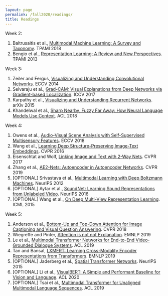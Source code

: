 ```yaml
---
layout: page
permalink: /fall2020/readings/
title: Readings
---
```


Week 2:
1. Baltrusaitis et al., [Multimodal Machine Learning: A Survey and Taxonomy](https://piazza.com/class_profile/get_resource/kcnr11wq24q6z7/keln1op3u2j5z1). TPAMI 2018
2. Bengio et al., [Representation Learning: A Review and New Perspectives](https://piazza.com/class_profile/get_resource/kcnr11wq24q6z7/keln1obkjer5ym). TPAMI 2013

Week 3:
1. Zeiler and Fergus, [Visualizing and Understanding Convolutional Networks](https://piazza.com/class_profile/get_resource/jjyt9xcoem64k5/jlvnkpiszoo26g). ECCV 2014
2. Selvaraju et al., [Grad-CAM: Visual Explanations from Deep Networks via Gradient-based Localization](https://piazza.com/class_profile/get_resource/jjyt9xcoem64k5/jlscu1vibjh3s8). ICCV 2017
3. Karpathy et al., [Visualizing and Understanding Recurrent Networks](https://arxiv.org/pdf/1506.02078.pdf). arXiv 2015
4. Khandelwal et al., [Sharp Nearby, Fuzzy Far Away: How Neural Language Models Use Context](https://arxiv.org/pdf/1805.04623.pdf). ACL 2018

Week 4:
1. Owens et al., [Audio-Visual Scene Analysis with Self-Supervised Multisensory Features](https://piazza.com/class_profile/get_resource/kcnr11wq24q6z7/kfcvzq9wixp4h5). ECCV 2018
2. Wang et al., [Learning Deep Structure-Preserving Image-Text Embeddings](https://piazza.com/class_profile/get_resource/kcnr11wq24q6z7/kfcvzks1fk13yc). CVPR 2016
3. Eisenschtat and Wolf, [Linking Image and Text with 2-Way Nets](https://piazza.com/class_profile/get_resource/kcnr11wq24q6z7/kfcvzj5yckj3wi). CVPR 2017
4. Zhang et al., [AE2-Nets: Autoencoder in Autoencoder Networks](https://piazza.com/class_profile/get_resource/kcnr11wq24q6z7/kfcvzkwln5e3yh). CVPR 2019
5. [OPTIONAL] Srivastava et al., [Multimodal Learning with Deep Boltzmann Machines](https://piazza.com/class_profile/get_resource/kcnr11wq24q6z7/kffvkrxhdf64pl). NeurIPS 2012
6. [OPTIONAL] Aytar et al., [SoundNet: Learning Sound Representations from Unlabeled Video](https://piazza.com/class_profile/get_resource/kcnr11wq24q6z7/kffvl0ij2ee56i). NeurIPS 2016
7. [OPTIONAL] Wang et al., [On Deep Multi-View Representation Learning](https://piazza.com/class_profile/get_resource/kcnr11wq24q6z7/kffvl0xi3zf56x). ICML 2015

Week 5:
1. Anderson et al., [Bottom-Up and Top-Down Attention for Image Captioning and Visual Question Answering](https://piazza.com/class_profile/get_resource/kcnr11wq24q6z7/kfmv9b4ykqt6ou). CVPR 2018
2. Wiegreffe and Pinter, [Attention is not not Explanation](https://piazza.com/class_profile/get_resource/kcnr11wq24q6z7/kfmv9jk378q774). EMNLP 2019
3. Le et al., [Multimodal Transformer Networks for End-to-End Video-Grounded Dialogue Systems](https://piazza.com/class_profile/get_resource/kcnr11wq24q6z7/kfmv97aseti6i1). ACL 2019 
4. Tan and Bansal, [LXMERT: Learning Cross-Modality Encoder Representations from Transformers](https://piazza.com/class_profile/get_resource/kcnr11wq24q6z7/kfmv96gl6at6gg). EMNLP 2019 
5. [OPTIONAL] Jaderberg et al., [Spatial Transformer Networks](https://piazza.com/class_profile/get_resource/kcnr11wq24q6z7/kfmv9lxzdpz7at). NeurIPS 2015
6. [OPTIONAL] Li et al., [VisualBERT: A Simple and Performant Baseline for Vision and Language](https://piazza.com/class_profile/get_resource/kcnr11wq24q6z7/kfmv9dtadtq6tn). ACL 2020
7. [OPTIONAL] Tsai et al., [Multimodal Transformer for Unaligned Multimodal Language Sequences](https://piazza.com/class_profile/get_resource/kcnr11wq24q6z7/kfmv9cwlllz6ra). ACL 2019
